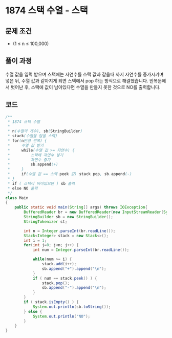# 1874 스택 수열 - 스택

[](https://www.acmicpc.net/problem/1874)

## 문제 조건

- (1 ≤ n ≤ 100,000)

## 풀이 과정

수열 값을 입력 받으며 스택에는 자연수를 스택 값과 같을때 까지 자연수를 증가시키며 넣은 뒤, 수열 값과 같아지게 되면 스택에서 pop 하는 방식으로 해결했습니다. 반복문에서 벗어난 후, 스택에 값이 남아있다면 수열을 만들지 못한 것으로 NO를 출력합니다.

## 코드

```java
/**
 * 1874 스택 수열
 *
 * n(수열의 개수), sb(StringBuilder)
 * stack(수열을 담을 스택)
 * for(n만큼 반복) {
 *     수열 값 받기
 *     while(수열 값 >= 자연수) {
 *         스택에 자연수 넣기
 *         자연수 증가
 *         sb.append(+)
 *     }
 *     if(수열 값 == 스택 peek 값) stack pop, sb.append(-)
 * }
 * if ( 스택이 비어있으면 ) sb 출력
 * else NO 출력
 */
class Main
{
    public static void main(String[] args) throws IOException{
        BufferedReader br = new BufferedReader(new InputStreamReader(System.in));
        StringBuilder sb = new StringBuilder();
        StringTokenizer st;

        int n = Integer.parseInt(br.readLine());
        Stack<Integer> stack = new Stack<>();
        int i = 1;
        for(int j=0; j<n; j++) {
            int num = Integer.parseInt(br.readLine());

            while(num >= i) {
                stack.add(i++);
                sb.append("+").append("\n");
            }
            if ( num == stack.peek() ) {
                stack.pop();
                sb.append("-").append("\n");
            }
        }
        if ( stack.isEmpty() ) {
            System.out.println(sb.toString());
        } else {
            System.out.println("NO");
        }
    }
}
```